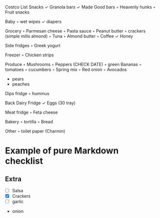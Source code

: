 Costco List
Snacks
	✓	Granola bars
	✓	Made Good bars
	◦	Heavenly hunks
	◦	Fruit snacks

Baby
	◦	wet wipes
	✓	diapers

Grocery
	◦	Parmesan cheese 
	◦	Pasta sauce 
	◦	Peanut butter
	◦	crackers (simple mills almond)
	◦	Tuna 
	◦	Almond butter
	◦	Coffee
	✓	Honey

Side fridges
◦	Greek yogurt 

Freezer
◦	Chicken strips

Produce 
◦	Mushrooms
◦	Peppers (CHECK DATE)
◦	green Bananas
  ◦  tomatoes
  ◦  cucumbers
  ◦  Spring mix
  ◦  Red onion
  ◦  Avocados
  - pears
  - peaches

Dips fridge
	◦	hummus

Back Dairy Fridge
	✓	Eggs (30 tray)

Meat fridge
	◦	Feta cheese

Bakery
	◦	tortilla
	◦	Bread

Other
	◦	toilet paper (Charmin)

# Example of pure Markdown checklist
## Extra
- [ ] Salsa
- [x] Crackers
- [ ] garlic
- onion
